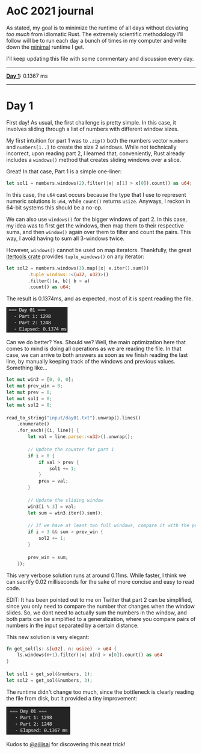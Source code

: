 # AoC 2021 journal

As stated, my goal is to minimize the runtime of all days without deviating *too much* from idiomatic Rust. The extremely scientific methodology I'll follow will be to run each day a bunch of times in my computer and write down the [minimal](https://stackoverflow.com/a/43939840) runtime I get.

I'll keep updating this file with some commentary and discussion every day.

---
**[Day 1](#day-1):** 0.1367 ms

---
# Day 1

First day! As usual, the first challenge is pretty simple. In this case, it involves sliding through a list of numbers with different window sizes.

My first intuition for part 1 was to `.zip()` both the numbers vector `numbers` and `numbers[1..]` to create the size 2 windows. While not technically incorrect, upon reading part 2, I learned that, conveniently, Rust already includes a `windows()` method that creates sliding windows over a slice.

Great! In that case, Part 1 is a simple one-liner:

```rust
let sol1 = numbers.windows(2).filter(|x| x[1] > x[0]).count() as u64;
```

In this case, the `u64` cast occurs because the type that I use to represent numeric solutions is `u64`, while `count()` returns `usize`. Anyways, I reckon in 64-bit systems this should be a no-op.

We can also use `windows()` for the bigger windows of part 2. In this case, my idea was to first get the windows, then map them to their respective sums, and then `window()` again over them to filter and count the pairs. This way, I avoid having to sum all 3-windows twice.

However, `windows()` cannot be used on map iterators. Thankfully, the great [itertools crate](https://docs.rs/itertools/latest/itertools/) provides `tuple_windows()` on any iterator:

```rust
let sol2 = numbers.windows(3).map(|x| x.iter().sum())
        .tuple_windows::<(u32, u32)>()
        .filter(|(a, b)| b > a)
        .count() as u64;
```

The result is 0.1374ms, and as expected, most of it is spent reading the file.

![Day 1 results](imgs/d01.png)

Can we do better? Yes. Should we? Well, the main optimization here that comes to mind is doing all operations as we are reading the file. In that case, we can arrive to both answers as soon as we finish reading the last line, by manually keeping track of the windows and previous values. Something like...

```rust
let mut win3 = [0, 0, 0];
let mut prev_win = 0;
let mut prev = 0;
let mut sol1 = 0;
let mut sol2 = 0;

read_to_string("input/day01.txt").unwrap().lines()
    .enumerate()
    .for_each(|(i, line)| {
        let val = line.parse::<u32>().unwrap();

        // Update the counter for part 1
        if i > 0 {
            if val > prev {
                sol1 += 1;
            }
            prev = val;
        }

        // Update the sliding window
        win3[i % 3] = val;
        let sum = win3.iter().sum();

        // If we have at least two full windows, compare it with the previous one
        if i > 3 && sum > prev_win {
            sol2 += 1;
        }

        prev_win = sum;
    });
```

This very verbose solution runs at around 0.11ms. While faster, I think we can sacrify 0.02 milliseconds for the sake of more concise and easy to read code.

EDIT: It has been pointed out to me on Twitter that part 2 can be simplified, since you only need to compare the number that changes when the window slides. So, we dont need to actually sum the numbers in the window, and both parts can be simplified to a generalization, where you compare pairs of numbers in the input separated by a certain distance.

This new solution is very elegant:
```rust
fn get_sol(ls: &[u32], n: usize) -> u64 {
    ls.windows(n+1).filter(|x| x[n] > x[0]).count() as u64
}

let sol1 = get_sol(&numbers, 1);
let sol2 = get_sol(&numbers, 3);
```

The runtime didn't change too much, since the bottleneck is clearly reading the file from disk, but it provided a tiny improvement:

![Day 1 results](imgs/d01_1.png)

Kudos to [@ajiiisai](https://github.com/ajiiisai) for discovering this neat trick!